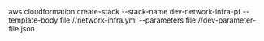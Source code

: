aws cloudformation create-stack --stack-name dev-network-infra-pf --template-body file://network-infra.yml --parameters file://dev-parameter-file.json